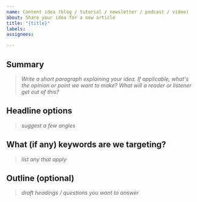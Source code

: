 ```yaml
---
name: Content idea (blog / tutorial / newsletter / podcast / video)
about: Share your idea for a new article
title: "{title}"
labels:
assignees:

---
```


## Summary

> _Write a short paragraph explaining your idea. If applicable, what's the opinion or point we want to make? What will a reader or listener get out of this?_

## Headline options

> _suggest a few angles_

## What (if any) keywords are we targeting?

> _list any that apply_

## Outline (optional)

> _draft headings / questions you want to answer_